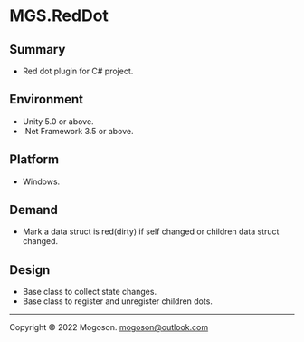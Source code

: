 # MGS.RedDot
## Summary
- Red dot plugin for C# project.

## Environment
- Unity 5.0 or above.
- .Net Framework 3.5 or above.

## Platform
- Windows.

## Demand
- Mark a data struct is red(dirty) if self changed or children data struct changed.

## Design

- Base class to collect state changes.
- Base class to register and unregister children dots.

------

Copyright © 2022 Mogoson.	mogoson@outlook.com
